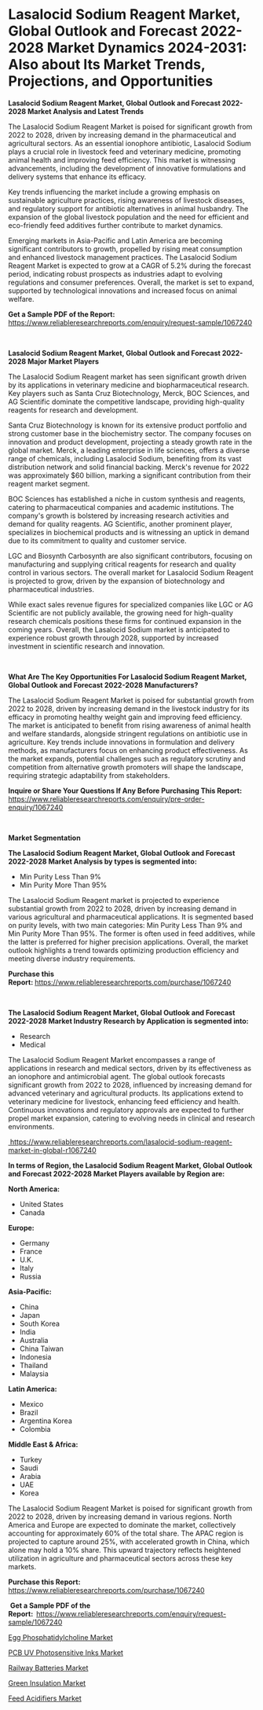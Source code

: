 <p><h1>Lasalocid Sodium Reagent Market, Global Outlook and Forecast 2022-2028 Market Dynamics 2024-2031: Also about Its Market Trends, Projections, and Opportunities</h1></p><p><strong>Lasalocid Sodium Reagent Market, Global Outlook and Forecast 2022-2028 Market Analysis and Latest Trends</strong></p>
<p><p>The Lasalocid Sodium Reagent Market is poised for significant growth from 2022 to 2028, driven by increasing demand in the pharmaceutical and agricultural sectors. As an essential ionophore antibiotic, Lasalocid Sodium plays a crucial role in livestock feed and veterinary medicine, promoting animal health and improving feed efficiency. This market is witnessing advancements, including the development of innovative formulations and delivery systems that enhance its efficacy.</p><p>Key trends influencing the market include a growing emphasis on sustainable agriculture practices, rising awareness of livestock diseases, and regulatory support for antibiotic alternatives in animal husbandry. The expansion of the global livestock population and the need for efficient and eco-friendly feed additives further contribute to market dynamics. </p><p>Emerging markets in Asia-Pacific and Latin America are becoming significant contributors to growth, propelled by rising meat consumption and enhanced livestock management practices. The Lasalocid Sodium Reagent Market is expected to grow at a CAGR of 5.2% during the forecast period, indicating robust prospects as industries adapt to evolving regulations and consumer preferences. Overall, the market is set to expand, supported by technological innovations and increased focus on animal welfare.</p></p>
<p><strong>Get a Sample PDF of the Report:&nbsp;</strong> <a href="https://www.reliableresearchreports.com/enquiry/request-sample/1067240">https://www.reliableresearchreports.com/enquiry/request-sample/1067240</a></p>
<p>&nbsp;</p>
<p><strong>Lasalocid Sodium Reagent Market, Global Outlook and Forecast 2022-2028 Major Market Players</strong></p>
<p><p>The Lasalocid Sodium Reagent market has seen significant growth driven by its applications in veterinary medicine and biopharmaceutical research. Key players such as Santa Cruz Biotechnology, Merck, BOC Sciences, and AG Scientific dominate the competitive landscape, providing high-quality reagents for research and development.</p><p>Santa Cruz Biotechnology is known for its extensive product portfolio and strong customer base in the biochemistry sector. The company focuses on innovation and product development, projecting a steady growth rate in the global market. Merck, a leading enterprise in life sciences, offers a diverse range of chemicals, including Lasalocid Sodium, benefiting from its vast distribution network and solid financial backing. Merck's revenue for 2022 was approximately $60 billion, marking a significant contribution from their reagent market segment.</p><p>BOC Sciences has established a niche in custom synthesis and reagents, catering to pharmaceutical companies and academic institutions. The company's growth is bolstered by increasing research activities and demand for quality reagents. AG Scientific, another prominent player, specializes in biochemical products and is witnessing an uptick in demand due to its commitment to quality and customer service.</p><p>LGC and Biosynth Carbosynth are also significant contributors, focusing on manufacturing and supplying critical reagents for research and quality control in various sectors. The overall market for Lasalocid Sodium Reagent is projected to grow, driven by the expansion of biotechnology and pharmaceutical industries.</p><p>While exact sales revenue figures for specialized companies like LGC or AG Scientific are not publicly available, the growing need for high-quality research chemicals positions these firms for continued expansion in the coming years. Overall, the Lasalocid Sodium market is anticipated to experience robust growth through 2028, supported by increased investment in scientific research and innovation.</p></p>
<p>&nbsp;</p>
<p><strong>What Are The Key Opportunities For Lasalocid Sodium Reagent Market, Global Outlook and Forecast 2022-2028 Manufacturers?</strong></p>
<p><p>The Lasalocid Sodium Reagent Market is poised for substantial growth from 2022 to 2028, driven by increasing demand in the livestock industry for its efficacy in promoting healthy weight gain and improving feed efficiency. The market is anticipated to benefit from rising awareness of animal health and welfare standards, alongside stringent regulations on antibiotic use in agriculture. Key trends include innovations in formulation and delivery methods, as manufacturers focus on enhancing product effectiveness. As the market expands, potential challenges such as regulatory scrutiny and competition from alternative growth promoters will shape the landscape, requiring strategic adaptability from stakeholders.</p></p>
<p><strong>Inquire or Share Your Questions If Any Before Purchasing This Report:</strong> <a href="https://www.reliableresearchreports.com/enquiry/pre-order-enquiry/1067240">https://www.reliableresearchreports.com/enquiry/pre-order-enquiry/1067240</a></p>
<p>&nbsp;</p>
<p><strong>Market Segmentation</strong></p>
<p><strong>The Lasalocid Sodium Reagent Market, Global Outlook and Forecast 2022-2028 Market Analysis by types is segmented into:</strong></p>
<p><ul><li>Min Purity Less Than 9%</li><li>Min Purity More Than 95%</li></ul></p>
<p><p>The Lasalocid Sodium Reagent market is projected to experience substantial growth from 2022 to 2028, driven by increasing demand in various agricultural and pharmaceutical applications. It is segmented based on purity levels, with two main categories: Min Purity Less Than 9% and Min Purity More Than 95%. The former is often used in feed additives, while the latter is preferred for higher precision applications. Overall, the market outlook highlights a trend towards optimizing production efficiency and meeting diverse industry requirements.</p></p>
<p><strong>Purchase this Report:&nbsp;</strong><a href="https://www.reliableresearchreports.com/purchase/1067240">https://www.reliableresearchreports.com/purchase/1067240</a></p>
<p>&nbsp;</p>
<p><strong>The Lasalocid Sodium Reagent Market, Global Outlook and Forecast 2022-2028 Market Industry Research by Application is segmented into:</strong></p>
<p><ul><li>Research</li><li>Medical</li></ul></p>
<p><p>The Lasalocid Sodium Reagent Market encompasses a range of applications in research and medical sectors, driven by its effectiveness as an ionophore and antimicrobial agent. The global outlook forecasts significant growth from 2022 to 2028, influenced by increasing demand for advanced veterinary and agricultural products. Its applications extend to veterinary medicine for livestock, enhancing feed efficiency and health. Continuous innovations and regulatory approvals are expected to further propel market expansion, catering to evolving needs in clinical and research environments.</p></p>
<p><a href="https://www.reliableresearchreports.com/lasalocid-sodium-reagent-market-in-global-r1067240">&nbsp;https://www.reliableresearchreports.com/lasalocid-sodium-reagent-market-in-global-r1067240</a></p>
<p><strong>In terms of Region, the Lasalocid Sodium Reagent Market, Global Outlook and Forecast 2022-2028 Market Players available by Region are:</strong></p>
<p>
    <p> <strong> North America: </strong>
        <ul>
            <li>United States</li>
            <li>Canada</li>
        </ul>
        </p> 
    <p> <strong> Europe: </strong>
        <ul>
            <li>Germany</li>
            <li>France</li>
            <li>U.K.</li>
            <li>Italy</li>
            <li>Russia</li>
        </ul>
        </p> 
    <p> <strong> Asia-Pacific: </strong>
        <ul>
            <li>China</li>
            <li>Japan</li>
            <li>South Korea</li>
            <li>India</li>
            <li>Australia</li>
            <li>China Taiwan</li>
            <li>Indonesia</li>
            <li>Thailand</li>
            <li>Malaysia</li>
        </ul>
        </p> 
    <p> <strong> Latin America: </strong>
        <ul>
            <li>Mexico</li>
            <li>Brazil</li>
            <li>Argentina Korea</li>
            <li>Colombia</li>
        </ul>
        </p> 
    <p> <strong> Middle East & Africa: </strong>
        <ul>
            <li>Turkey</li>
            <li>Saudi</li>
            <li>Arabia</li>
            <li>UAE</li>
            <li>Korea</li>
        </ul>
    </p>
    </p>
<p><p>The Lasalocid Sodium Reagent Market is poised for significant growth from 2022 to 2028, driven by increasing demand in various regions. North America and Europe are expected to dominate the market, collectively accounting for approximately 60% of the total share. The APAC region is projected to capture around 25%, with accelerated growth in China, which alone may hold a 10% share. This upward trajectory reflects heightened utilization in agriculture and pharmaceutical sectors across these key markets.</p></p>
<p><strong>Purchase this Report: </strong><a href="https://www.reliableresearchreports.com/purchase/1067240">https://www.reliableresearchreports.com/purchase/1067240</a></p>
<p>&nbsp;<strong>Get a Sample PDF of the Report:&nbsp;&nbsp;</strong><a href="https://www.reliableresearchreports.com/enquiry/request-sample/1067240">https://www.reliableresearchreports.com/enquiry/request-sample/1067240</a></p>
<p><strong></strong></p>
<p><p><a href="https://www.linkedin.com/pulse/egg-phosphatidylcholine-market-global-regional-analysis-focus-bwbbf?trackingId=gK251fGaSyyMlErMBMQfUw%3D%3D">Egg Phosphatidylcholine Market</a></p><p><a href="https://issuu.com/reportprime-2/docs/pcb-uv-photosensitive-inks-market-s_05601c4568bf43">PCB UV Photosensitive Inks Market</a></p><p><a href="https://medium.com/@raeloodard576457/the-railway-batteries-market-research-report-provides-an-in-depth-and-up-to-date-analysis-of-the-f90ead57a5b3">Railway Batteries Market</a></p><p><a href="https://issuu.com/reportprime-2/docs/green-insulation-market-size-2030.p_55c148678275e3">Green Insulation Market</a></p><p><a href="https://www.linkedin.com/pulse/feed-acidifiers-market-indicators-size-regional-breakdown-player-uuahf?trackingId=G4ApjuX5TzygYJIrNX6ZvQ%3D%3D">Feed Acidifiers Market</a></p></p>